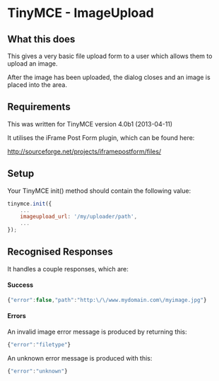 TinyMCE - ImageUpload
=====================

## What this does ##

This gives a very basic file upload form to a user which allows them to upload an image.

After the image has been uploaded, the dialog closes and an image is placed into the area.

## Requirements ##

This was written for TinyMCE version 4.0b1 (2013-04-11)

It utilises the iFrame Post Form plugin, which can be found here:

http://sourceforge.net/projects/iframepostform/files/

## Setup ##

Your TinyMCE init() method should contain the following value:

```javascript
tinymce.init({
    ...
    imageupload_url: '/my/uploader/path',
    ...
});
```

## Recognised Responses ##

It handles a couple responses, which are:

#### Success ####
```javascript
{"error":false,"path":"http:\/\/www.mydomain.com\/myimage.jpg"}
```

#### Errors ####

An invalid image error message is produced by returning this:
```javascript
{"error":"filetype"}
```


An unknown error message is produced with this:
```javascript
{"error":"unknown"}
```


